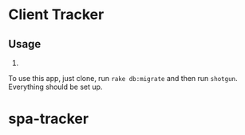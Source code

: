 # Client Tracker

## Usage

1.

To use this app, just clone, run `rake db:migrate` and then run `shotgun`.
Everything should be set up.


# spa-tracker
